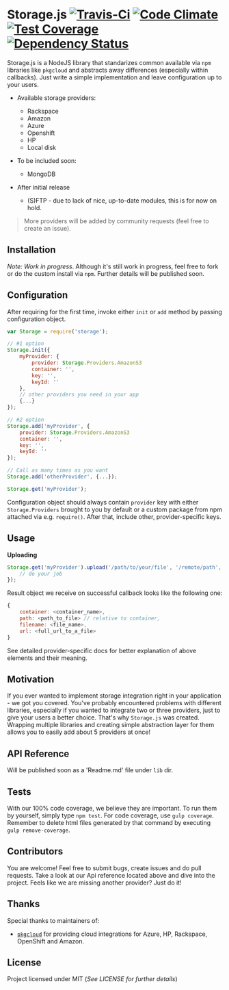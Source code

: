 Storage.js [![Travis-Ci](https://travis-ci.org/keystonejs/storage.js.svg)](https://travis-ci.org/keystonejs/storage.js)&nbsp;[![Code Climate](https://codeclimate.com/github/keystonejs/storage.js/badges/gpa.svg)](https://codeclimate.com/github/keystonejs/storage.js)&nbsp;[![Test Coverage](https://codeclimate.com/github/keystonejs/storage.js/badges/coverage.svg?v=2)](https://codeclimate.com/github/keystonejs/storage.js)&nbsp;[![Dependency Status](https://gemnasium.com/keystonejs/storage.js.svg)](https://gemnasium.com/keystonejs/storage.js)
==========

Storage.js is a NodeJS library that standarizes common available via `npm` libraries like `pkgcloud` and abstracts away differences (especially within callbacks). Just write a simple implementation and leave configuration up to your users.

* Available storage providers:
	* Rackspace
	* Amazon
	* Azure
	* Openshift
	* HP
	* Local disk
	
* To be included soon:
	* MongoDB

* After initial release
	* (S)FTP - due to lack of nice, up-to-date modules, this is for now on hold.

> More providers will be added by community requests (feel free to create an issue). 

## Installation

*Note: Work in progress*. Although it's still work in progress, feel free to fork or do the custom install via `npm`. Further details will be published soon.

## Configuration

After requiring for the first time, invoke either `init` or `add` method by passing configuration object.

```js
var Storage = require('storage');

// #1 option
Storage.init({
	myProvider: {
		provider: Storage.Providers.AmazonS3
		container: '',
		key: '',
		keyId: ''
	},
	// other providers you need in your app
	{...}
});

// #2 option
Storage.add('myProvider', {
	provider: Storage.Providers.AmazonS3
	container: '',
	key: '',
	keyId: ''
});

// Call as many times as you want
Storage.add('otherProvider', {...});

Storage.get('myProvider');
```

Configuration object should always contain `provider` key with either `Storage.Providers` brought to you by default or a custom package from npm attached via e.g. `require()`. After that, include other, provider-specific keys.

## Usage

**Uploading**

```js
Storage.get('myProvider').upload('/path/to/your/file', '/remote/path', function (err, result) {
	// do your job
});
```
Result object we receive on successful callback looks like the following one:

```js
{
	container: <container_name>,
	path: <path_to_file> // relative to container,
	filename: <file_name>,
	url: <full_url_to_a_file>
}
```

See detailed provider-specific docs for better explanation of above elements and their meaning.

## Motivation

If you ever wanted to implement storage integration right in your application - we got you covered. You've probably encountered problems with different libraries, especially if you wanted to integrate two or three providers, just to give your users a better choice. That's why `Storage.js` was created. Wrapping multiple libraries and creating simple abstraction layer for them allows you to easily add about 5 providers at once!

## API Reference

Will be published soon as a 'Readme.md' file under `lib` dir.

## Tests

With our 100% code coverage, we believe they are important. To run them by yourself, simply type `npm test`. For code coverage, use `gulp coverage`. Remember to delete html files generated by that command by executing `gulp remove-coverage`.

## Contributors

You are welcome! Feel free to submit bugs, create issues and do pull requests. Take a look at our Api reference located above and dive into the project. Feels like we are missing another provider? Just do it!

## Thanks

Special thanks to maintainers of:
- [`pkgcloud`](https://github.com/pkgcloud/pkgcloud) for providing cloud integrations for Azure, HP, Rackspace, OpenShift and Amazon.

## License

Project licensed under MIT (*See LICENSE for further details*)
